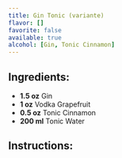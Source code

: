 ```yaml
---
title: Gin Tonic (variante)
flavor: []
favorite: false
available: true
alcohol: [Gin, Tonic Cinnamon]
---
```

## Ingredients:
- **1.5 oz** Gin
- **1 oz** Vodka Grapefruit
- **0.5 oz** Tonic Cinnamon
- **200 ml** Tonic Water

## Instructions:




